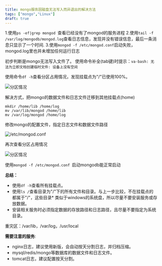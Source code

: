 ```yaml
---
title: mongo服务因磁盘无法写入而异退出的解决方法
tags: ["mongo","Linux"]
draft: true
---
```


1.使用`ps -ef|grep mongod `查看已经没有了mongod的服务进程
2.使用`tail -f /var/log/mongodb/mongod.log`查看日志信息，发现并没有错误信息，最后一条消息只显示了一个时间.
3.使用`mongod -f /etc/mongod.conf`启动失败，mongod.log里也并未增加任何运行日志 

初步判断是mongo无法写入文件了。
使用命令补全(tab键)时提示：`va-bash: 无法为立即文档创建临时文件: 设备上没有空间`

使用命令`df -h`查看分区占用情况，发现挂载点为"/"已使用100%。


![分区情况](https://i.loli.net/2018/07/04/5b3cb1b8a30f7.jpg)

解决方式，把mongo的数据文件和日志文件迁移到其他挂载点(home)
```shell
mkdir /home/lib /home/log
mv /var/lib/mongod /home/lib
mv /var/log/mongod /home/log
```

修改mongo的配置文件，指定日志文件和数据文件路径

![/etc/mongod.conf](https://i.loli.net/2018/07/04/5b3cb1da283f4.jpg)

再次查看分区占用情况

![分区情况](https://i.loli.net/2018/07/04/5b3cb1f3d4b34.jpg)


使用`mongod -f /etc/mongod.conf `启动mongodb能正常启动

> 

**总结：**
* 使用`df -h`查看所有挂载点。
* 使用`ls /`查看目录为"/"下的所有文件和目录。与上一步比较，不在挂载点的都属于"/"，这些目录* 类似于windows的系统盘，所以尽量不要安装服务或存放数据。
* 安装相关服务时必须指定数据的存放路径和日志路径，且尽量不要指定为系统目录。

重灾区：/var/lib，/var/log，/usr/local

**需要注意的服务**:
* nginx日志，建议使用新版，会自动按天分割日志，并归档压缩。
* mysql/redis/mongo等数据库的数据文件和日志文件。
* tomcat日志，建议配置按天分割。




